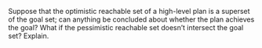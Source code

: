 

Suppose that the optimistic reachable set of a high-level plan is a
superset of the goal set; can anything be concluded about whether the
plan achieves the goal? What if the pessimistic reachable set doesn’t
intersect the goal set? Explain.
